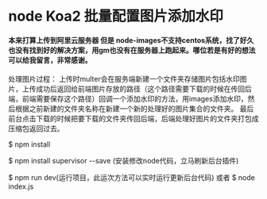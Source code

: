 # node Koa2 批量配置图片添加水印
#### 本来打算上传到阿里云服务器 但是 node-images不支持centos系统，找了好久也没有找到好的解决方案，用gm也没有在服务器上跑起来。哪位若是有好的想法可以给我留言，非常感谢。


处理图片过程：
上传时multer会在服务端新建一个文件夹存储图片包括水印图片，上传成功后返回给前端图片存放的路径（这个路径需要下载的时候在传回后端，前端需要保存这个路径）回调一个添加水印的方法，用images添加水印，然后根据之前新建的文件夹名称在新建一个新的处理好的图片集合的文件夹。
最后前台点击下载的时候把要下载的文件夹传回后端，后端处理好图片的文件夹打包成压缩包返回过去。

$ npm install

$ npm install supervisor --save (安装修改node代码，立马刷新后台插件)

$ npm run dev(运行项目，此运次方法可以实时运行更新后台代码)
或者
$ node index.js


